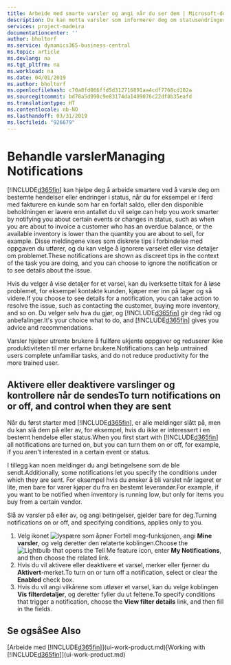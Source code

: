 ```yaml
---
title: Arbeide med smarte varsler og angi når du ser dem | Microsoft-dokumentasjon
description: Du kan motta varsler som informerer deg om statusendringer eller hendelser, for eksempel en forfalt saldo eller lav beholdning.
services: project-madeira
documentationcenter: ''
author: bholtorf
ms.service: dynamics365-business-central
ms.topic: article
ms.devlang: na
ms.tgt_pltfrm: na
ms.workload: na
ms.date: 04/01/2019
ms.author: bholtorf
ms.openlocfilehash: c70a8fd066ffd5d312716891aa4cdf7768cd102a
ms.sourcegitcommit: bd78a5d990c9e83174da1409076c22df8b35eafd
ms.translationtype: HT
ms.contentlocale: nb-NO
ms.lasthandoff: 03/31/2019
ms.locfileid: "926679"
---
```

# <a name="managing-notifications"></a><span data-ttu-id="8d511-103">Behandle varsler</span><span class="sxs-lookup"><span data-stu-id="8d511-103">Managing Notifications</span></span>
[!INCLUDE[d365fin](includes/d365fin_md.md)] <span data-ttu-id="8d511-104">kan hjelpe deg å arbeide smartere ved å varsle deg om bestemte hendelser eller endringer i status, når du for eksempel er i ferd med fakturere en kunde som har en forfalt saldo, eller den disponible beholdningen er lavere enn antallet du vil selge.</span><span class="sxs-lookup"><span data-stu-id="8d511-104">can help you work smarter by notifying you about certain events or changes in status, such as when you are about to invoice a customer who has an overdue balance, or the available inventory is lower than the quantity you are about to sell, for example.</span></span> <span data-ttu-id="8d511-105">Disse meldingene vises som diskrete tips i forbindelse med oppgaven du utfører, og du kan velge å ignorere varselet eller vise detaljer om problemet.</span><span class="sxs-lookup"><span data-stu-id="8d511-105">These notifications are shown as discreet tips in the context of the task you are doing, and you can choose to ignore the notification or to see details about the issue.</span></span>  

<span data-ttu-id="8d511-106">Hvis du velger å vise detaljer for et varsel, kan du iverksette tiltak for å løse problemet, for eksempel kontakte kunden, kjøper mer inn på lager og så videre.</span><span class="sxs-lookup"><span data-stu-id="8d511-106">If you choose to see details for a notification, you can take action to resolve the issue, such as contacting the customer, buying more inventory, and so on.</span></span> <span data-ttu-id="8d511-107">Du velger selv hva du gjør, og [!INCLUDE[d365fin](includes/d365fin_md.md)] gir deg råd og anbefalinger.</span><span class="sxs-lookup"><span data-stu-id="8d511-107">It's your choice what to do, and [!INCLUDE[d365fin](includes/d365fin_md.md)] gives you advice and recommendations.</span></span>  

<span data-ttu-id="8d511-108">Varsler hjelper utrente brukere å fullføre ukjente oppgaver og reduserer ikke produktiviteten til mer erfarne brukere.</span><span class="sxs-lookup"><span data-stu-id="8d511-108">Notifications can help untrained users complete unfamiliar tasks, and do not reduce productivity for the more trained user.</span></span>  

## <a name="to-turn-notifications-on-or-off-and-control-when-they-are-sent"></a><span data-ttu-id="8d511-109">Aktivere eller deaktivere varslinger og kontrollere når de sendes</span><span class="sxs-lookup"><span data-stu-id="8d511-109">To turn notifications on or off, and control when they are sent</span></span>
<span data-ttu-id="8d511-110">Når du først starter med [!INCLUDE[d365fin](includes/d365fin_md.md)], er alle meldinger slått på, men du kan slå dem på eller av, for eksempel, hvis du ikke er interessert i en bestemt hendelse eller status.</span><span class="sxs-lookup"><span data-stu-id="8d511-110">When you first start with [!INCLUDE[d365fin](includes/d365fin_md.md)] all notifications are turned on, but you can turn them on or off, for example, if you aren't interested in a certain event or status.</span></span>  

<span data-ttu-id="8d511-111">I tillegg kan noen meldinger du angi betingelsene som de ble sendt.</span><span class="sxs-lookup"><span data-stu-id="8d511-111">Additionally, some notifications let you specify the conditions under which they are sent.</span></span> <span data-ttu-id="8d511-112">For eksempel hvis du ønsker å bli varslet når lageret er lite, men bare for varer kjøper du fra en bestemt leverandør.</span><span class="sxs-lookup"><span data-stu-id="8d511-112">For example, if you want to be notified when inventory is running low, but only for items you buy from a certain vendor.</span></span>  

<span data-ttu-id="8d511-113">Slå av varsler på eller av, og angi betingelser, gjelder bare for deg.</span><span class="sxs-lookup"><span data-stu-id="8d511-113">Turning notifications on or off, and specifying conditions, applies only to you.</span></span>  

1. <span data-ttu-id="8d511-114">Velg ikonet ![lyspære som åpner Fortell meg-funksjonen](media/ui-search/search_small.png "Fortell hva du vil gjøre"), angi **Mine varsler**, og velg deretter den relaterte koblingen.</span><span class="sxs-lookup"><span data-stu-id="8d511-114">Choose the ![Lightbulb that opens the Tell Me feature](media/ui-search/search_small.png "Tell me what you want to do") icon, enter **My Notifications**, and then choose the related link.</span></span>
2. <span data-ttu-id="8d511-115">Hvis du vil aktivere eller deaktivere et varsel, merker eller fjerner du **Aktivert**-merket.</span><span class="sxs-lookup"><span data-stu-id="8d511-115">To turn on or turn off a notification, select or clear the **Enabled** check box.</span></span>
3. <span data-ttu-id="8d511-116">Hvis du vil angi vilkårene som utløser et varsel, kan du velge koblingen **Vis filterdetaljer**, og deretter fyller du ut feltene.</span><span class="sxs-lookup"><span data-stu-id="8d511-116">To specify conditions that trigger a notification, choose the **View filter details** link, and then fill in the fields.</span></span>  

## <a name="see-also"></a><span data-ttu-id="8d511-117">Se også</span><span class="sxs-lookup"><span data-stu-id="8d511-117">See Also</span></span>
<span data-ttu-id="8d511-118">[Arbeide med [!INCLUDE[d365fin](includes/d365fin_md.md)]](ui-work-product.md)</span><span class="sxs-lookup"><span data-stu-id="8d511-118">[Working with [!INCLUDE[d365fin](includes/d365fin_md.md)]](ui-work-product.md)</span></span>
